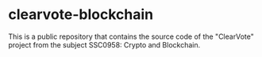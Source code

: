 # clearvote-blockchain
This is a public repository that contains the source code of the "ClearVote" project from the subject SSC0958: Crypto and Blockchain.
